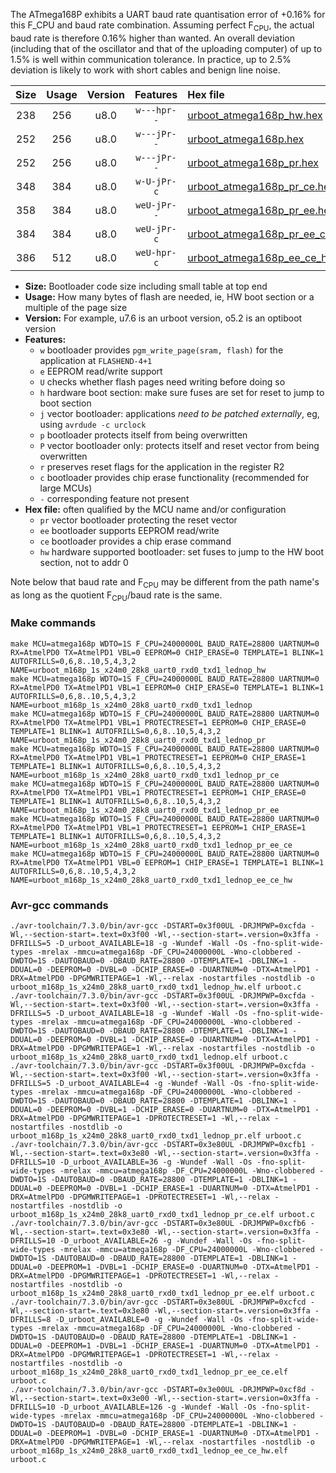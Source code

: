 The ATmega168P exhibits a UART baud rate quantisation error of +0.16% for this F_CPU and baud rate combination. Assuming perfect F<sub>CPU</sub>, the actual baud rate is therefore 0.16% higher than wanted. An overall deviation (including that of the oscillator and that of the uploading computer) of up to 1.5% is well within communication tolerance. In practice, up to 2.5% deviation is likely to work with short cables and benign line noise.

|Size|Usage|Version|Features|Hex file|
|:-:|:-:|:-:|:-:|:--|
|238|256|u8.0|`w---hpr--`|[urboot_atmega168p_hw.hex](https://raw.githubusercontent.com/stefanrueger/urboot.hex/main/cores/minicore/atmega168p/watchdog_1_s/external_oscillator/8000000_hz/9600_baud/uart0_rxd0_txd1/lednop/urboot_atmega168p_hw.hex)|
|252|256|u8.0|`w---jPr--`|[urboot_atmega168p.hex](https://raw.githubusercontent.com/stefanrueger/urboot.hex/main/cores/minicore/atmega168p/watchdog_1_s/external_oscillator/8000000_hz/9600_baud/uart0_rxd0_txd1/lednop/urboot_atmega168p.hex)|
|252|256|u8.0|`w---jPr--`|[urboot_atmega168p_pr.hex](https://raw.githubusercontent.com/stefanrueger/urboot.hex/main/cores/minicore/atmega168p/watchdog_1_s/external_oscillator/8000000_hz/9600_baud/uart0_rxd0_txd1/lednop/urboot_atmega168p_pr.hex)|
|348|384|u8.0|`w-U-jPr-c`|[urboot_atmega168p_pr_ce.hex](https://raw.githubusercontent.com/stefanrueger/urboot.hex/main/cores/minicore/atmega168p/watchdog_1_s/external_oscillator/8000000_hz/9600_baud/uart0_rxd0_txd1/lednop/urboot_atmega168p_pr_ce.hex)|
|358|384|u8.0|`weU-jPr--`|[urboot_atmega168p_pr_ee.hex](https://raw.githubusercontent.com/stefanrueger/urboot.hex/main/cores/minicore/atmega168p/watchdog_1_s/external_oscillator/8000000_hz/9600_baud/uart0_rxd0_txd1/lednop/urboot_atmega168p_pr_ee.hex)|
|384|384|u8.0|`weU-jPr-c`|[urboot_atmega168p_pr_ee_ce.hex](https://raw.githubusercontent.com/stefanrueger/urboot.hex/main/cores/minicore/atmega168p/watchdog_1_s/external_oscillator/8000000_hz/9600_baud/uart0_rxd0_txd1/lednop/urboot_atmega168p_pr_ee_ce.hex)|
|386|512|u8.0|`weU-hpr-c`|[urboot_atmega168p_ee_ce_hw.hex](https://raw.githubusercontent.com/stefanrueger/urboot.hex/main/cores/minicore/atmega168p/watchdog_1_s/external_oscillator/8000000_hz/9600_baud/uart0_rxd0_txd1/lednop/urboot_atmega168p_ee_ce_hw.hex)|

- **Size:** Bootloader code size including small table at top end
- **Usage:** How many bytes of flash are needed, ie, HW boot section or a multiple of the page size
- **Version:** For example, u7.6 is an urboot version, o5.2 is an optiboot version
- **Features:**
  + `w` bootloader provides `pgm_write_page(sram, flash)` for the application at `FLASHEND-4+1`
  + `e` EEPROM read/write support
  + `U` checks whether flash pages need writing before doing so
  + `h` hardware boot section: make sure fuses are set for reset to jump to boot section
  + `j` vector bootloader: applications *need to be patched externally*, eg, using `avrdude -c urclock`
  + `p` bootloader protects itself from being overwritten
  + `P` vector bootloader only: protects itself and reset vector from being overwritten
  + `r` preserves reset flags for the application in the register R2
  + `c` bootloader provides chip erase functionality (recommended for large MCUs)
  + `-` corresponding feature not present
- **Hex file:** often qualified by the MCU name and/or configuration
  + `pr` vector bootloader protecting the reset vector
  + `ee` bootloader supports EEPROM read/write
  + `ce` bootloader provides a chip erase command
  + `hw` hardware supported bootloader: set fuses to jump to the HW boot section, not to addr 0


Note below that baud rate and F<sub>CPU</sub> may be different from the path name's as long as the quotient F<sub>CPU</sub>/baud rate is the same.

### Make commands
```
make MCU=atmega168p WDTO=1S F_CPU=24000000L BAUD_RATE=28800 UARTNUM=0 RX=AtmelPD0 TX=AtmelPD1 VBL=0 EEPROM=0 CHIP_ERASE=0 TEMPLATE=1 BLINK=1 AUTOFRILLS=0,6,8..10,5,4,3,2 NAME=urboot_m168p_1s_x24m0_28k8_uart0_rxd0_txd1_lednop_hw
make MCU=atmega168p WDTO=1S F_CPU=24000000L BAUD_RATE=28800 UARTNUM=0 RX=AtmelPD0 TX=AtmelPD1 VBL=1 EEPROM=0 CHIP_ERASE=0 TEMPLATE=1 BLINK=1 AUTOFRILLS=0,6,8..10,5,4,3,2 NAME=urboot_m168p_1s_x24m0_28k8_uart0_rxd0_txd1_lednop
make MCU=atmega168p WDTO=1S F_CPU=24000000L BAUD_RATE=28800 UARTNUM=0 RX=AtmelPD0 TX=AtmelPD1 VBL=1 PROTECTRESET=1 EEPROM=0 CHIP_ERASE=0 TEMPLATE=1 BLINK=1 AUTOFRILLS=0,6,8..10,5,4,3,2 NAME=urboot_m168p_1s_x24m0_28k8_uart0_rxd0_txd1_lednop_pr
make MCU=atmega168p WDTO=1S F_CPU=24000000L BAUD_RATE=28800 UARTNUM=0 RX=AtmelPD0 TX=AtmelPD1 VBL=1 PROTECTRESET=1 EEPROM=0 CHIP_ERASE=1 TEMPLATE=1 BLINK=1 AUTOFRILLS=0,6,8..10,5,4,3,2 NAME=urboot_m168p_1s_x24m0_28k8_uart0_rxd0_txd1_lednop_pr_ce
make MCU=atmega168p WDTO=1S F_CPU=24000000L BAUD_RATE=28800 UARTNUM=0 RX=AtmelPD0 TX=AtmelPD1 VBL=1 PROTECTRESET=1 EEPROM=1 CHIP_ERASE=0 TEMPLATE=1 BLINK=1 AUTOFRILLS=0,6,8..10,5,4,3,2 NAME=urboot_m168p_1s_x24m0_28k8_uart0_rxd0_txd1_lednop_pr_ee
make MCU=atmega168p WDTO=1S F_CPU=24000000L BAUD_RATE=28800 UARTNUM=0 RX=AtmelPD0 TX=AtmelPD1 VBL=1 PROTECTRESET=1 EEPROM=1 CHIP_ERASE=1 TEMPLATE=1 BLINK=1 AUTOFRILLS=0,6,8..10,5,4,3,2 NAME=urboot_m168p_1s_x24m0_28k8_uart0_rxd0_txd1_lednop_pr_ee_ce
make MCU=atmega168p WDTO=1S F_CPU=24000000L BAUD_RATE=28800 UARTNUM=0 RX=AtmelPD0 TX=AtmelPD1 VBL=0 EEPROM=1 CHIP_ERASE=1 TEMPLATE=1 BLINK=1 AUTOFRILLS=0,6,8..10,5,4,3,2 NAME=urboot_m168p_1s_x24m0_28k8_uart0_rxd0_txd1_lednop_ee_ce_hw
```

### Avr-gcc commands
```
./avr-toolchain/7.3.0/bin/avr-gcc -DSTART=0x3f00UL -DRJMPWP=0xcfda -Wl,--section-start=.text=0x3f00 -Wl,--section-start=.version=0x3ffa -DFRILLS=5 -D_urboot_AVAILABLE=18 -g -Wundef -Wall -Os -fno-split-wide-types -mrelax -mmcu=atmega168p -DF_CPU=24000000L -Wno-clobbered -DWDTO=1S -DAUTOBAUD=0 -DBAUD_RATE=28800 -DTEMPLATE=1 -DBLINK=1 -DDUAL=0 -DEEPROM=0 -DVBL=0 -DCHIP_ERASE=0 -DUARTNUM=0 -DTX=AtmelPD1 -DRX=AtmelPD0 -DPGMWRITEPAGE=1 -Wl,--relax -nostartfiles -nostdlib -o urboot_m168p_1s_x24m0_28k8_uart0_rxd0_txd1_lednop_hw.elf urboot.c
./avr-toolchain/7.3.0/bin/avr-gcc -DSTART=0x3f00UL -DRJMPWP=0xcfda -Wl,--section-start=.text=0x3f00 -Wl,--section-start=.version=0x3ffa -DFRILLS=5 -D_urboot_AVAILABLE=18 -g -Wundef -Wall -Os -fno-split-wide-types -mrelax -mmcu=atmega168p -DF_CPU=24000000L -Wno-clobbered -DWDTO=1S -DAUTOBAUD=0 -DBAUD_RATE=28800 -DTEMPLATE=1 -DBLINK=1 -DDUAL=0 -DEEPROM=0 -DVBL=1 -DCHIP_ERASE=0 -DUARTNUM=0 -DTX=AtmelPD1 -DRX=AtmelPD0 -DPGMWRITEPAGE=1 -Wl,--relax -nostartfiles -nostdlib -o urboot_m168p_1s_x24m0_28k8_uart0_rxd0_txd1_lednop.elf urboot.c
./avr-toolchain/7.3.0/bin/avr-gcc -DSTART=0x3f00UL -DRJMPWP=0xcfda -Wl,--section-start=.text=0x3f00 -Wl,--section-start=.version=0x3ffa -DFRILLS=5 -D_urboot_AVAILABLE=4 -g -Wundef -Wall -Os -fno-split-wide-types -mrelax -mmcu=atmega168p -DF_CPU=24000000L -Wno-clobbered -DWDTO=1S -DAUTOBAUD=0 -DBAUD_RATE=28800 -DTEMPLATE=1 -DBLINK=1 -DDUAL=0 -DEEPROM=0 -DVBL=1 -DCHIP_ERASE=0 -DUARTNUM=0 -DTX=AtmelPD1 -DRX=AtmelPD0 -DPGMWRITEPAGE=1 -DPROTECTRESET=1 -Wl,--relax -nostartfiles -nostdlib -o urboot_m168p_1s_x24m0_28k8_uart0_rxd0_txd1_lednop_pr.elf urboot.c
./avr-toolchain/7.3.0/bin/avr-gcc -DSTART=0x3e80UL -DRJMPWP=0xcfb1 -Wl,--section-start=.text=0x3e80 -Wl,--section-start=.version=0x3ffa -DFRILLS=10 -D_urboot_AVAILABLE=36 -g -Wundef -Wall -Os -fno-split-wide-types -mrelax -mmcu=atmega168p -DF_CPU=24000000L -Wno-clobbered -DWDTO=1S -DAUTOBAUD=0 -DBAUD_RATE=28800 -DTEMPLATE=1 -DBLINK=1 -DDUAL=0 -DEEPROM=0 -DVBL=1 -DCHIP_ERASE=1 -DUARTNUM=0 -DTX=AtmelPD1 -DRX=AtmelPD0 -DPGMWRITEPAGE=1 -DPROTECTRESET=1 -Wl,--relax -nostartfiles -nostdlib -o urboot_m168p_1s_x24m0_28k8_uart0_rxd0_txd1_lednop_pr_ce.elf urboot.c
./avr-toolchain/7.3.0/bin/avr-gcc -DSTART=0x3e80UL -DRJMPWP=0xcfb6 -Wl,--section-start=.text=0x3e80 -Wl,--section-start=.version=0x3ffa -DFRILLS=10 -D_urboot_AVAILABLE=26 -g -Wundef -Wall -Os -fno-split-wide-types -mrelax -mmcu=atmega168p -DF_CPU=24000000L -Wno-clobbered -DWDTO=1S -DAUTOBAUD=0 -DBAUD_RATE=28800 -DTEMPLATE=1 -DBLINK=1 -DDUAL=0 -DEEPROM=1 -DVBL=1 -DCHIP_ERASE=0 -DUARTNUM=0 -DTX=AtmelPD1 -DRX=AtmelPD0 -DPGMWRITEPAGE=1 -DPROTECTRESET=1 -Wl,--relax -nostartfiles -nostdlib -o urboot_m168p_1s_x24m0_28k8_uart0_rxd0_txd1_lednop_pr_ee.elf urboot.c
./avr-toolchain/7.3.0/bin/avr-gcc -DSTART=0x3e80UL -DRJMPWP=0xcfcd -Wl,--section-start=.text=0x3e80 -Wl,--section-start=.version=0x3ffa -DFRILLS=8 -D_urboot_AVAILABLE=0 -g -Wundef -Wall -Os -fno-split-wide-types -mrelax -mmcu=atmega168p -DF_CPU=24000000L -Wno-clobbered -DWDTO=1S -DAUTOBAUD=0 -DBAUD_RATE=28800 -DTEMPLATE=1 -DBLINK=1 -DDUAL=0 -DEEPROM=1 -DVBL=1 -DCHIP_ERASE=1 -DUARTNUM=0 -DTX=AtmelPD1 -DRX=AtmelPD0 -DPGMWRITEPAGE=1 -DPROTECTRESET=1 -Wl,--relax -nostartfiles -nostdlib -o urboot_m168p_1s_x24m0_28k8_uart0_rxd0_txd1_lednop_pr_ee_ce.elf urboot.c
./avr-toolchain/7.3.0/bin/avr-gcc -DSTART=0x3e00UL -DRJMPWP=0xcf8d -Wl,--section-start=.text=0x3e00 -Wl,--section-start=.version=0x3ffa -DFRILLS=10 -D_urboot_AVAILABLE=126 -g -Wundef -Wall -Os -fno-split-wide-types -mrelax -mmcu=atmega168p -DF_CPU=24000000L -Wno-clobbered -DWDTO=1S -DAUTOBAUD=0 -DBAUD_RATE=28800 -DTEMPLATE=1 -DBLINK=1 -DDUAL=0 -DEEPROM=1 -DVBL=0 -DCHIP_ERASE=1 -DUARTNUM=0 -DTX=AtmelPD1 -DRX=AtmelPD0 -DPGMWRITEPAGE=1 -Wl,--relax -nostartfiles -nostdlib -o urboot_m168p_1s_x24m0_28k8_uart0_rxd0_txd1_lednop_ee_ce_hw.elf urboot.c
```

